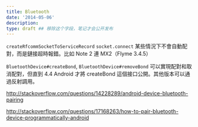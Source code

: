 ```yaml
---
title: Bluetooth
date: '2014-05-06'
description:
type: draft ## 移除这个字段，笔记才会公开发布
---
```





 `createRfcommSocketToServiceRecord` `socket.connect` 某些情況下不會自動配對，而是鏈接超時報錯。比如 Note 2 連 MX2（Flyme 3.4.5）

`BluetoothDevice#createBond`, `BluetoothDevice#removeBond` 可以實現配對和取消配對，但直到 4.4 Android 才將 createBond 這個接口公開。其他版本可以通過反射調用。


http://stackoverflow.com/questions/14228289/android-device-bluetooth-pairing

http://stackoverflow.com/questions/17168263/how-to-pair-bluetooth-device-programmatically-android
